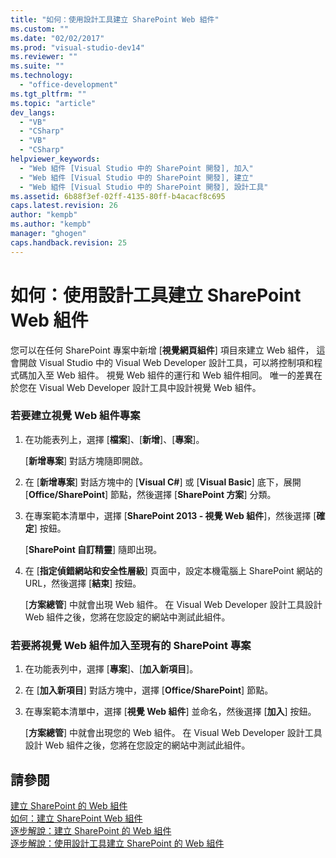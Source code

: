 ```yaml
---
title: "如何：使用設計工具建立 SharePoint Web 組件"
ms.custom: ""
ms.date: "02/02/2017"
ms.prod: "visual-studio-dev14"
ms.reviewer: ""
ms.suite: ""
ms.technology: 
  - "office-development"
ms.tgt_pltfrm: ""
ms.topic: "article"
dev_langs: 
  - "VB"
  - "CSharp"
  - "VB"
  - "CSharp"
helpviewer_keywords: 
  - "Web 組件 [Visual Studio 中的 SharePoint 開發], 加入"
  - "Web 組件 [Visual Studio 中的 SharePoint 開發], 建立"
  - "Web 組件 [Visual Studio 中的 SharePoint 開發], 設計工具"
ms.assetid: 6b88f3ef-02ff-4135-80ff-b4acacf8c695
caps.latest.revision: 26
author: "kempb"
ms.author: "kempb"
manager: "ghogen"
caps.handback.revision: 25
---
```

# 如何：使用設計工具建立 SharePoint Web 組件
  您可以在任何 SharePoint 專案中新增 \[**視覺網頁組件**\] 項目來建立 Web 組件，  這會開啟 Visual Studio 中的 Visual Web Developer 設計工具，可以將控制項和程式碼加入至 Web 組件。  視覺 Web 組件的運行和 Web 組件相同。  唯一的差異在於您在 Visual Web Developer 設計工具中設計視覺 Web 組件。  
  
### 若要建立視覺 Web 組件專案  
  
1.  在功能表列上，選擇 \[**檔案**\]、\[**新增**\]、\[**專案**\]。  
  
     \[**新增專案**\] 對話方塊隨即開啟。  
  
2.  在 \[**新增專案**\] 對話方塊中的 \[**Visual C\#**\] 或 \[**Visual Basic**\] 底下，展開 \[**Office\/SharePoint**\] 節點，然後選擇 \[**SharePoint 方案**\] 分類。  
  
3.  在專案範本清單中，選擇 \[**SharePoint 2013 \- 視覺 Web 組件**\]，然後選擇 \[**確定**\] 按鈕。  
  
     \[**SharePoint 自訂精靈**\] 隨即出現。  
  
4.  在 \[**指定偵錯網站和安全性層級**\] 頁面中，設定本機電腦上 SharePoint 網站的 URL，然後選擇 \[**結束**\] 按鈕。  
  
     \[**方案總管**\] 中就會出現 Web 組件。  在 Visual Web Developer 設計工具設計 Web 組件之後，您將在您設定的網站中測試此組件。  
  
### 若要將視覺 Web 組件加入至現有的 SharePoint 專案  
  
1.  在功能表列中，選擇 \[**專案**\]、\[**加入新項目**\]。  
  
2.  在 \[**加入新項目**\] 對話方塊中，選擇 \[**Office\/SharePoint**\] 節點。  
  
3.  在專案範本清單中，選擇 \[**視覺 Web 組件**\] 並命名，然後選擇 \[**加入**\] 按鈕。  
  
     \[**方案總管**\] 中就會出現您的 Web 組件。  在 Visual Web Developer 設計工具設計 Web 組件之後，您將在您設定的網站中測試此組件。  
  
## 請參閱  
 [建立 SharePoint 的 Web 組件](../sharepoint/creating-web-parts-for-sharepoint.md)   
 [如何：建立 SharePoint Web 組件](../sharepoint/how-to-create-a-sharepoint-web-part.md)   
 [逐步解說：建立 SharePoint 的 Web 組件](../sharepoint/walkthrough-creating-a-web-part-for-sharepoint.md)   
 [逐步解說：使用設計工具建立 SharePoint 的 Web 組件](../sharepoint/walkthrough-creating-a-web-part-for-sharepoint-by-using-a-designer.md)  
  
  